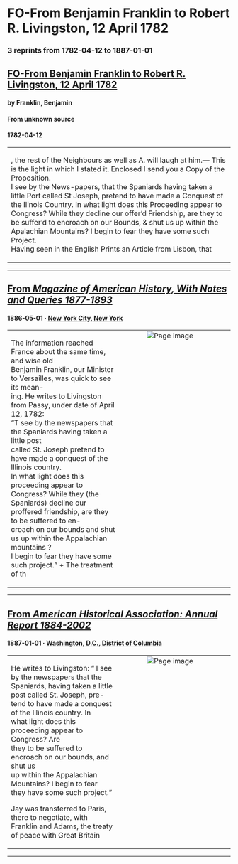 
# FO-From Benjamin Franklin to Robert R. Livingston, 12 April 1782

### 3 reprints from 1782-04-12 to 1887-01-01

## [FO-From Benjamin Franklin to Robert R. Livingston, 12 April 1782](https://founders.archives.gov/documents/Franklin/01-37-02-0096)

#### by Franklin, Benjamin

#### From unknown source

#### 1782-04-12

<table style="width: 100%;"><tr><td style="width: 50%">

, the rest of the Neighbours as well as A. will laugh at him.— This is the light in which I stated it. Enclosed I send you a Copy of the Proposition.  
I see by the News-papers, that the Spaniards having taken a little Port called St Joseph, pretend to have made a Conquest of the Ilinois Country. In what light does this Proceeding appear to Congress? While they decline our offer’d Friendship, are they to be suffer’d to encroach on our Bounds, &amp; shut us up within the Apalachian Mountains? I begin to fear they have some such Project.  
Having seen in the English Prints an Article from Lisbon, that 
</td></tr></table>

---

## [From _Magazine of American History, With Notes and Queries 1877-1893_](https://archive.org/details/sim_magazine-of-american-history-with-notes-and-queries_1886-05_15_5/page/n48/mode/1up?view=theater)

#### 1886-05-01 &middot; [New York City, New York](http://dbpedia.org/resource/New_York_City)

<table style="width: 100%;"><tr><td style="width: 50%">

  
  
The information reached France about the same time, and wise old  
Benjamin Franklin, our Minister to Versailles, was quick to see its mean-  
ing. He writes to Livingston from Passy, under date of April 12, 1782:  
“T see by the newspapers that the Spaniards having taken a little post  
called St. Joseph pretend to have made a conquest of the Illinois country.  
In what light does this proceeding appear to Congress? While they (the  
Spaniards) decline our proffered friendship, are they to be suffered to en-  
croach on our bounds and shut us up within the Appalachian mountains ?  
I begin to fear they have some such project.” + The treatment of th
</td><td style="width: 50%; max-height: 75%; margin: auto; display: block;">
<img alt="Page image" src="https://iiif.archive.org/iiif/sim_magazine-of-american-history-with-notes-and-queries_1886-05_15_5&#0036;48/pct:11.645963,57.555810,64.363354,15.311963/600,/0/default.jpg"/>
</td>
</tr></table>

---

## [From _American Historical Association: Annual Report 1884-2002_](https://archive.org/details/sim_american-historical-association-annual-report_1887_2_1/page/n36/mode/1up?view=theater)

#### 1887-01-01 &middot; [Washington, D.C., District of Columbia](http://dbpedia.org/resource/Washington%2C_D.C.)

<table style="width: 100%;"><tr><td style="width: 50%">

  
He writes to Livingston: “ I see by the newspapers that the  
Spaniards, having taken a little post called St. Joseph, pre-  
tend to have made a conquest of the Illinois country. In  
what light does this proceeding appear to Congress? Are  
they to be suffered to encroach on our bounds, and shut us  
up within the Appalachian Mountains? I begin to fear  
they have some such project.”  
  
Jay was transferred to Paris, there to negotiate, with  
Franklin and Adams, the treaty of peace with Great Britain
</td><td style="width: 50%; max-height: 75%; margin: auto; display: block;">
<img alt="Page image" src="https://iiif.archive.org/iiif/sim_american-historical-association-annual-report_1887_2_1&#0036;36/pct:12.480680,63.518887,58.771252,14.960239/600,/0/default.jpg"/>
</td>
</tr></table>

---

